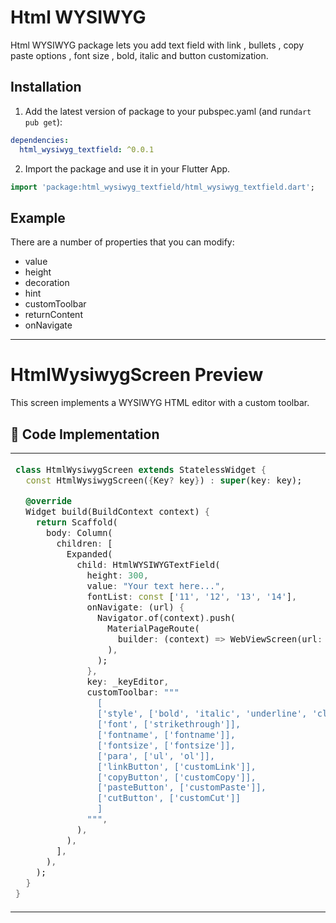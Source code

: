 # Html WYSIWYG

Html WYSIWYG package lets you add text field with link , bullets , copy paste options , font size , bold, italic and button customization.

## Installation

1. Add the latest version of package to your pubspec.yaml (and run`dart pub get`):

```yaml
dependencies:
  html_wysiwyg_textfield: ^0.0.1
```

2. Import the package and use it in your Flutter App.

```dart
import 'package:html_wysiwyg_textfield/html_wysiwyg_textfield.dart';
```

## Example

There are a number of properties that you can modify:

- value
- height
- decoration
- hint
- customToolbar
- returnContent
- onNavigate

<hr>


# HtmlWysiwygScreen Preview

This screen implements a WYSIWYG HTML editor with a custom toolbar.

## 📜 Code Implementation

<table>
<tr>
<td style="width: 60%; vertical-align: top;">

```dart
class HtmlWysiwygScreen extends StatelessWidget {
  const HtmlWysiwygScreen({Key? key}) : super(key: key);

  @override
  Widget build(BuildContext context) {
    return Scaffold(
      body: Column(
        children: [
          Expanded(
            child: HtmlWYSIWYGTextField(
              height: 300,
              value: "Your text here...",
              fontList: const ['11', '12', '13', '14'],
              onNavigate: (url) {
                Navigator.of(context).push(
                  MaterialPageRoute(
                    builder: (context) => WebViewScreen(url: url),
                  ),
                );
              },
              key: _keyEditor,
              customToolbar: """
                [
                ['style', ['bold', 'italic', 'underline', 'clear']],
                ['font', ['strikethrough']],
                ['fontname', ['fontname']],
                ['fontsize', ['fontsize']],
                ['para', ['ul', 'ol']],
                ['linkButton', ['customLink']],
                ['copyButton', ['customCopy']],
                ['pasteButton', ['customPaste']],
                ['cutButton', ['customCut']]
                ]
              """,
            ),
          ),
        ],
      ),
    );
  }
}
```

</td> <td style="width: 40%; vertical-align: top; text-align: center;"> 
  <h3>🎨 Editor Preview</h3> 
  <img src="https://github.com/user-attachments/assets/ae1bf733-46a0-4ca4-9019-b1a1ebda8224" alt="Editor Preview" style="width: 100%; max-width: 300px; height: auto; object-fit: cover;"> 
</td> 
</tr> 
</table>
